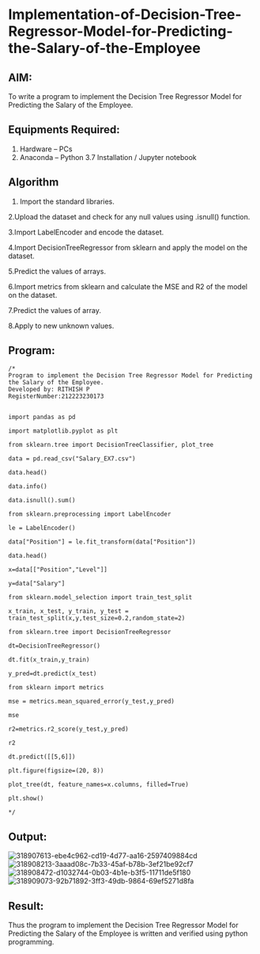 # Implementation-of-Decision-Tree-Regressor-Model-for-Predicting-the-Salary-of-the-Employee

## AIM:
To write a program to implement the Decision Tree Regressor Model for Predicting the Salary of the Employee.

## Equipments Required:
1. Hardware – PCs
2. Anaconda – Python 3.7 Installation / Jupyter notebook

## Algorithm
1. Import the standard libraries.

2.Upload the dataset and check for any null values using .isnull() function.

3.Import LabelEncoder and encode the dataset.

4.Import DecisionTreeRegressor from sklearn and apply the model on the dataset.


5.Predict the values of arrays.

6.Import metrics from sklearn and calculate the MSE and R2 of the model on the dataset.

7.Predict the values of array.

8.Apply to new unknown values.
  

## Program:
```
/*
Program to implement the Decision Tree Regressor Model for Predicting the Salary of the Employee.
Developed by: RITHISH P
RegisterNumber:212223230173


import pandas as pd

import matplotlib.pyplot as plt

from sklearn.tree import DecisionTreeClassifier, plot_tree

data = pd.read_csv("Salary_EX7.csv")

data.head()

data.info()

data.isnull().sum()

from sklearn.preprocessing import LabelEncoder

le = LabelEncoder()

data["Position"] = le.fit_transform(data["Position"])

data.head()

x=data[["Position","Level"]]

y=data["Salary"]

from sklearn.model_selection import train_test_split

x_train, x_test, y_train, y_test = train_test_split(x,y,test_size=0.2,random_state=2)

from sklearn.tree import DecisionTreeRegressor

dt=DecisionTreeRegressor()

dt.fit(x_train,y_train)

y_pred=dt.predict(x_test)

from sklearn import metrics

mse = metrics.mean_squared_error(y_test,y_pred)

mse

r2=metrics.r2_score(y_test,y_pred)

r2

dt.predict([[5,6]])

plt.figure(figsize=(20, 8))

plot_tree(dt, feature_names=x.columns, filled=True)

plt.show()

*/

```

## Output:
 ![318907613-ebe4c962-cd19-4d77-aa16-2597409884cd](https://github.com/RITHISHlearn/Implementation-of-Decision-Tree-Regressor-Model-for-Predicting-the-Salary-of-the-Employee/assets/145446645/a19aab64-9526-42f2-8e72-17c5e4f18939)
![318908213-3aaad08c-7b33-45af-b78b-3ef21be92cf7](https://github.com/RITHISHlearn/Implementation-of-Decision-Tree-Regressor-Model-for-Predicting-the-Salary-of-the-Employee/assets/145446645/fd98fbaa-9796-4a69-aed1-9da20037d41d)
![318908472-d1032744-0b03-4b1e-b3f5-11711de5f180](https://github.com/RITHISHlearn/Implementation-of-Decision-Tree-Regressor-Model-for-Predicting-the-Salary-of-the-Employee/assets/145446645/a241c2e0-8452-4ceb-99ae-ac01f83491d5)
![318909073-92b71892-3ff3-49db-9864-69ef5271d8fa](https://github.com/RITHISHlearn/Implementation-of-Decision-Tree-Regressor-Model-for-Predicting-the-Salary-of-the-Employee/assets/145446645/05098a58-2f60-421b-b272-8dc691ef9920)




## Result:
Thus the program to implement the Decision Tree Regressor Model for Predicting the Salary of the Employee is written and verified using python programming.
